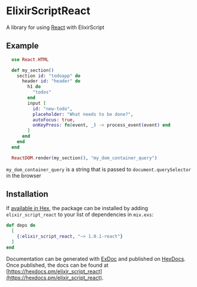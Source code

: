 # ElixirScriptReact

A library for using [React](https://facebook.github.io/react/) with ElixirScript

## Example

```elixir
  use React.HTML

  def my_section()
    section id: "todoapp" do
      header id: "header" do
        h1 do
          "todos"
        end
        input [
          id: "new-todo",
          placeholder: "What needs to be done?",
          autoFocus: true,
          onKeyPress: fn(event, _) -> process_event(event) end
        ]
      end
    end
  end

  ReactDOM.render(my_section(), "my_dom_container_query")
```

`my_dom_container_query` is a string that is passed to `document.querySelector` in the browser

## Installation

If [available in Hex](https://hex.pm/docs/publish), the package can be installed
by adding `elixir_script_react` to your list of dependencies in `mix.exs`:

```elixir
def deps do
  [
    {:elixir_script_react, "~> 1.0.1-react"}
  ]
end
```

Documentation can be generated with [ExDoc](https://github.com/elixir-lang/ex_doc)
and published on [HexDocs](https://hexdocs.pm). Once published, the docs can
be found at [https://hexdocs.pm/elixir_script_react](https://hexdocs.pm/elixir_script_react).


